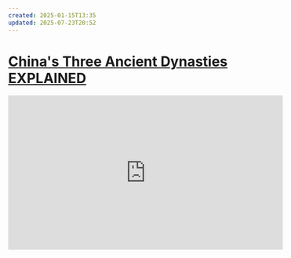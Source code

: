 ```yaml
---
created: 2025-01-15T13:35
updated: 2025-07-23T20:52
---
```

# [China's Three Ancient Dynasties EXPLAINED](https://youtu.be/zscNpP__Odc?si=x9Cdl224wagczeqI)

<iframe width="560" height="315" src="https://www.youtube-nocookie.com/embed/zscNpP__Odc" title="YouTube video player" frameborder="0" allow="accelerometer; autoplay; clipboard-write; encrypted-media; gyroscope; picture-in-picture" allowfullscreen></iframe>